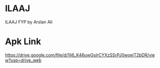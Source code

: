 # ILAAJ
ILAAJ FYP by Arslan Ali

# Apk Link
https://drive.google.com/file/d/1Ij6_K46uwGsIrCYXzSSrPJ0woejT2bDR/view?usp=drive_web


